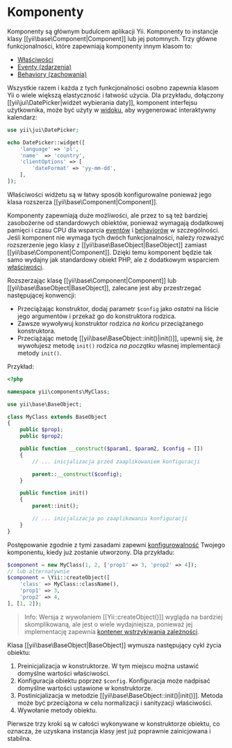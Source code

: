 Komponenty
==========

Komponenty są głównym budulcem aplikacji Yii. Komponenty to instancje klasy [[yii\base\Component|Component]] lub jej potomnych. 
Trzy główne funkcjonalności, które zapewniają komponenty innym klasom to:

* [Właściwości](concept-properties.md)
* [Eventy (zdarzenia)](concept-events.md)
* [Behaviory (zachowania)](concept-behaviors.md)
 
Wszystkie razem i każda z tych funkcjonalności osobno zapewnia klasom Yii o wiele większą elastyczność i łatwość użycia. Dla przykładu,
dołączony [[yii\jui\DatePicker|widżet wybierania daty]], komponent interfejsu użytkownika, może być użyty w [widoku](structure-views.md), 
aby wygenerować interaktywny kalendarz:

```php
use yii\jui\DatePicker;

echo DatePicker::widget([
    'language' => 'pl',
    'name'  => 'country',
    'clientOptions' => [
        'dateFormat' => 'yy-mm-dd',
    ],
]);
```

Właściwości widżetu są w łatwy sposób konfigurowalne ponieważ jego klasa rozszerza [[yii\base\Component|Component]].

Komponenty zapewniają duże możliwości, ale przez to są też bardziej zasobożerne od standardowych obiektów, ponieważ wymagają dodatkowej pamięci i czasu CPU dla wsparcia 
[eventów](concept-events.md) i [behaviorów](concept-behaviors.md) w szczególności.
Jeśli komponent nie wymaga tych dwóch funkcjonalności, należy rozważyć rozszerzenie jego klasy z [[yii\base\BaseObject|BaseObject]] zamiast [[yii\base\Component|Component]]. 
Dzięki temu komponent będzie tak samo wydajny jak standardowy obiekt PHP, ale z dodatkowym wsparciem [właściwości](concept-properties.md).

Rozszerzając klasę [[yii\base\Component|Component]] lub [[yii\base\BaseObject|BaseObject]], zalecane jest aby przestrzegać następującej konwencji:

- Przeciążając konstruktor, dodaj parametr `$config` jako *ostatni* na liście jego argumentów i przekaż go do konstruktora rodzica.
- Zawsze wywoływuj konstruktor rodzica *na końcu* przeciążanego konstruktora.
- Przeciążając metodę [[yii\base\BaseObject::init()|init()]], upewnij się, że wywołujesz metodę `init()` rodzica *na początku* własnej implementacji metody `init()`.

Przykład:

```php
<?php

namespace yii\components\MyClass;

use yii\base\BaseObject;

class MyClass extends BaseObject
{
    public $prop1;
    public $prop2;

    public function __construct($param1, $param2, $config = [])
    {
        // ... inicjalizacja przed zaaplikowaniem konfiguracji

        parent::__construct($config);
    }

    public function init()
    {
        parent::init();

        // ... inicjalizacja po zaaplikowaniu konfiguracji
    }
}
```

Postępowanie zgodnie z tymi zasadami zapewni [konfigurowalność](concept-configurations.md) Twojego komponentu, kiedy już zostanie utworzony. Dla przykładu:

```php
$component = new MyClass(1, 2, ['prop1' => 3, 'prop2' => 4]);
// lub alternatywnie
$component = \Yii::createObject([
    'class' => MyClass::className(),
    'prop1' => 3,
    'prop2' => 4,
], [1, 2]);
```

> Info: Wersja z wywołaniem [[Yii::createObject()]] wygląda na bardziej skomplikowaną, ale jest o wiele wydajniejsza, ponieważ jej implementację zapewnia 
> [kontener wstrzykiwania zależności](concept-di-container.md).
  

Klasa [[yii\base\BaseObject|BaseObject]] wymusza następujący cykl życia obiektu:

1. Preinicjalizacja w konstruktorze. W tym miejscu można ustawić domyślne wartości właściwości.
2. Konfiguracja obiektu poprzez `$config`. Konfiguracja może nadpisać domyślne wartości ustawione w konstruktorze.
3. Postinicjalizacja w metodzie [[yii\base\BaseObject::init()|init()]]. Metoda może być przeciążona w celu normalizacji i sanityzacji właściwości.
4. Wywołanie metody obiektu.

Pierwsze trzy kroki są w całości wykonywane w konstruktorze obiektu, co oznacza, że uzyskana instancja klasy jest już poprawnie zainicjowana i stabilna.
